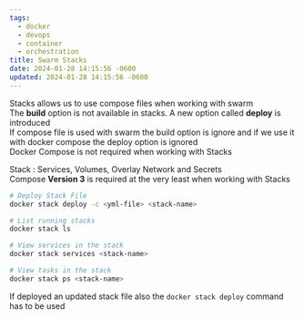 ```yaml
---
tags:
  - docker
  - devops
  - container
  - orchestration
title: Swarm Stacks
date: 2024-01-28 14:15:56 -0600
updated: 2024-01-28 14:15:56 -0600
---
```


Stacks allows us to use compose files when working with swarm  
The **build** option is not available in stacks. A new option called **deploy** is introduced  
If compose file is used with swarm the build option is ignore and if we use it with docker compose the deploy option is ignored  
Docker Compose is not required when working with Stacks

Stack : Services, Volumes, Overlay Network and Secrets  
Compose **Version 3** is required at the very least when working with Stacks

````bash
# Deploy Stack File
docker stack deploy -c <yml-file> <stack-name>

# List running stacks
docker stack ls

# View services in the stack
docker stack services <stack-name>

# View tasks in the stack
docker stack ps <stack-name>
````

If deployed an updated stack file also the `docker stack deploy` command has to be used
